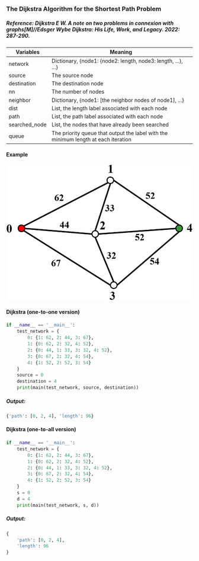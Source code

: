 ### The Dijkstra Algorithm for the Shortest Path Problem

##### Reference: Dijkstra E W. A note on two problems in connexion with graphs[M]//Edsger Wybe Dijkstra: His Life, Work, and Legacy. 2022: 287-290.

| Variables     | Meaning                                                      |
| ------------- | ------------------------------------------------------------ |
| network       | Dictionary, {node1: {node2: length, node3: length, ...}, ...} |
| source        | The source node                                              |
| destination   | The destination node                                         |
| nn            | The number of nodes                                          |
| neighbor      | Dictionary, {node1: [the neighbor nodes of node1], ...}      |
| dist          | List, the length label associated with each node             |
| path          | List, the path label associated with each node               |
| searched_node | List, the nodes that have already been searched              |
| queue         | The priority queue that output the label with the minimum length at each iteration |

#### Example

![image](https://github.com/Xavier-MaYiMing/The-Dijkstra-algorithm-for-the-shortest-path-problem/blob/main/SPP_example.png)

#### Dijkstra (one-to-one version)

```python
if __name__ == '__main__':
    test_network = {
        0: {1: 62, 2: 44, 3: 67},
        1: {0: 62, 2: 32, 4: 52},
        2: {0: 44, 1: 33, 3: 32, 4: 52},
        3: {0: 67, 2: 32, 4: 54},
        4: {1: 52, 2: 52, 3: 54}
    }
    source = 0
    destination = 4
    print(main(test_network, source, destination))
```

##### Output: 

```python
{'path': [0, 2, 4], 'length': 96}
```



#### Dijkstra (one-to-all version)

```python
if __name__ == '__main__':
    test_network = {
        0: {1: 62, 2: 44, 3: 67},
        1: {0: 62, 2: 32, 4: 52},
        2: {0: 44, 1: 33, 3: 32, 4: 52},
        3: {0: 67, 2: 32, 4: 54},
        4: {1: 52, 2: 52, 3: 54}
    }
    s = 0
    d = 4
    print(main(test_network, s, d))
```

##### Output: 

```python
{
    'path': [0, 2, 4], 
    'length': 96
}
```

